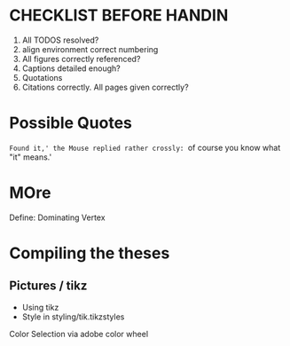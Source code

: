 # CHECKLIST BEFORE HANDIN

1) All TODOS resolved?
2) align environment correct numbering
3) All figures correctly referenced?
4) Captions detailed enough?
5) Quotations
6) Citations correctly. All pages given correctly?


# Possible Quotes

`Found it,' the Mouse replied rather crossly: `of course you know what "it" means.'


# MOre

Define: Dominating Vertex


# Compiling the theses

## Pictures / tikz
* Using tikz
* Style in styling/tik.tikzstyles

 Color Selection via adobe color wheel